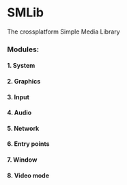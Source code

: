 # SMLib
The crossplatform Simple Media Library

### Modules:
  #### 1. System
  #### 2. Graphics
  #### 3. Input
  #### 4. Audio
  #### 5. Network
  #### 6. Entry points
  #### 7. Window
  #### 8. Video mode
